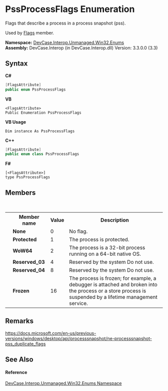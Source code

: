 # PssProcessFlags Enumeration
 

Flags that describe a process in a process snapshot (pss). 

 Used by <a href="F_DevCase_Interop_Unmanaged_Win32_Structures_PssProcessInformation_Flags">Flags</a> member.

**Namespace:**&nbsp;<a href="N_DevCase_Interop_Unmanaged_Win32_Enums">DevCase.Interop.Unmanaged.Win32.Enums</a><br />**Assembly:**&nbsp;DevCase.Interop (in DevCase.Interop.dll) Version: 3.3.0.0 (3.3)

## Syntax

**C#**<br />
``` C#
[FlagsAttribute]
public enum PssProcessFlags
```

**VB**<br />
``` VB
<FlagsAttribute>
Public Enumeration PssProcessFlags
```

**VB Usage**<br />
``` VB Usage
Dim instance As PssProcessFlags
```

**C++**<br />
``` C++
[FlagsAttribute]
public enum class PssProcessFlags
```

**F#**<br />
``` F#
[<FlagsAttribute>]
type PssProcessFlags
```


## Members
&nbsp;<table><tr><th></th><th>Member name</th><th>Value</th><th>Description</th></tr><tr><td /><td target="F:DevCase.Interop.Unmanaged.Win32.Enums.PssProcessFlags.None">**None**</td><td>0</td><td>No flag.</td></tr><tr><td /><td target="F:DevCase.Interop.Unmanaged.Win32.Enums.PssProcessFlags.Protected">**Protected**</td><td>1</td><td>The process is protected.</td></tr><tr><td /><td target="F:DevCase.Interop.Unmanaged.Win32.Enums.PssProcessFlags.WoW64">**WoW64**</td><td>2</td><td>The process is a 32-bit process running on a 64-bit native OS.</td></tr><tr><td /><td target="F:DevCase.Interop.Unmanaged.Win32.Enums.PssProcessFlags.Reserved_03">**Reserved_03**</td><td>4</td><td>Reserved by the system Do not use.</td></tr><tr><td /><td target="F:DevCase.Interop.Unmanaged.Win32.Enums.PssProcessFlags.Reserved_04">**Reserved_04**</td><td>8</td><td>Reserved by the system Do not use.</td></tr><tr><td /><td target="F:DevCase.Interop.Unmanaged.Win32.Enums.PssProcessFlags.Frozen">**Frozen**</td><td>16</td><td>The process is frozen; for example, a debugger is attached and broken into the process or a store process is suspended by a lifetime management service.</td></tr></table>

## Remarks
<a href="https://docs.microsoft.com/en-us/previous-versions/windows/desktop/api/processsnapshot/ne-processsnapshot-pss_duplicate_flags" target="_blank">https://docs.microsoft.com/en-us/previous-versions/windows/desktop/api/processsnapshot/ne-processsnapshot-pss_duplicate_flags</a>

## See Also


#### Reference
<a href="N_DevCase_Interop_Unmanaged_Win32_Enums">DevCase.Interop.Unmanaged.Win32.Enums Namespace</a><br />